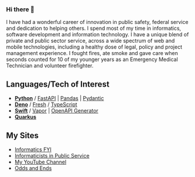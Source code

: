 ### Hi there 👋

I have had a wonderful career of innovation in public safety, federal service and dedication to helping others.  I spend most of my time in informatics, software development and information technology. I have a unique blend of private and public sector service, across a wide spectrum of web and mobile technologies, including a healthy dose of legal, policy and project management experience. I fought fires, ate smoke and gave care when seconds counted for 10 of my younger years as an Emergency Medical Technician and volunteer firefighter.

## Languages/Tech of Interest

- [**Python**](https://www.python.org/) / [FastAPI](https://fastapi.tiangolo.com/) | [Pandas](https://pandas.pydata.org/) 
| [Pydantic](https://docs.pydantic.dev/latest/)
- [**Deno**](https://deno.com) / [Fresh](https://fresh.deno.dev/) / [TypeScript](https://www.typescriptlang.org/)
- [**Swift**](https://www.swift.org/) / [Vapor](https://vapor.codes) | [OpenAPI Generator](https://www.swift.org/blog/introducing-swift-openapi-generator/)
- [**Quarkus**](https://quarkus.io/)

## My Sites

- [Informatics FYI](https://informatics.fyi) 
- [Informaticists in Public Service](https://informaticist.org)
- [My YouTube Channel](https://www.youtube.com/@informaticsfyi)
- [Odds and Ends](https://compton.fyi)
